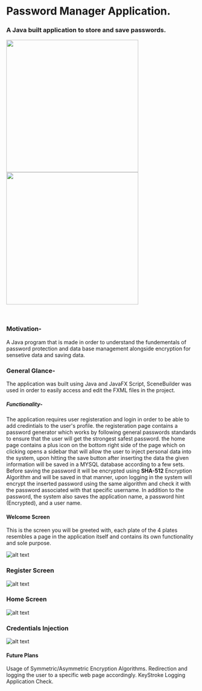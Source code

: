 
# Password Manager Application.
### A Java built application to store and save passwords.
<p float="left">
  <img src="https://i.ibb.co/P41Zp1r/picture1.png" width="350" />
  <img src="https://i.ibb.co/VMQJ9Q8/picture2.png" width="350" />
</p></br>

### Motivation-
A Java program that is made in order to understand the fundementals of password protection and data base management alongside encryption for sensetive data and saving data.

### General Glance-
The application was built using Java and JavaFX Script, SceneBuilder was used in order to easily access and edit the FXML files in the project.

##### Functionality-
The application requires user registeration and login in order to be able to add credintials to the user's profile. the registeration page contains a password generator which works by following general passwords standards to ensure that the user will get the strongest safest password.
the home page contains a plus icon on the bottom right side of the page which on clicking opens a sidebar that will allow the user to inject personal data into the system, upon hitting the save button after inserting the data the given information will be saved in a MYSQL database according to a few sets.
Before saving the password it will be encrypted using **SHA-512** Encryption Algorithm and will be saved in that manner, upon logging in the system will encrypt the inserted password using the same algorithm and check it with the password associated with that specific username.
In addition to the password, the system also saves the application name, a password hint (Encrypted), and a user name.
#### Welcome Screen
This is the screen you will be greeted with, each plate of the 4 plates resembles a page in the application itself and contains its own functionality and sole purpose.

![alt text](https://i.ibb.co/P41Zp1r/picture1.png)
### Register Screen
![alt text](https://i.ibb.co/VMQJ9Q8/picture2.png)
### Home Screen

![alt text](https://i.ibb.co/N7v0sqj/picture3.png)
### Credentials Injection
![alt text](https://i.ibb.co/fH4nkvx/picture4.png)
#### Future Plans
Usage of Symmetric/Asymmetric Encryption Algorithms.
Redirection and logging the user to a specific web page accordingly.
KeyStroke Logging Application Check.
